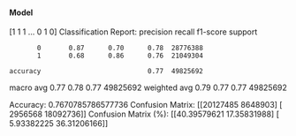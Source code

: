 #### Model
[1 1 1 ... 0 1 0]
Classification Report:
              precision    recall  f1-score   support

           0       0.87      0.70      0.78  28776388
           1       0.68      0.86      0.76  21049304

    accuracy                           0.77  49825692
   macro avg       0.77      0.78      0.77  49825692
weighted avg       0.79      0.77      0.77  49825692

Accuracy: 0.7670785786577736
Confusion Matrix:
[[20127485  8648903]
 [ 2956568 18092736]]
Confusion Matrix (%):
[[40.39579621 17.35831988]
 [ 5.93382225 36.31206166]]
